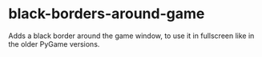 # black-borders-around-game
Adds a black border around the game window, to use it in fullscreen like in the older PyGame versions.
